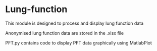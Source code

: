 # Lung-function
This module is designed to process and display lung function data

Anonymised lung function data are stored in the .xlsx file

PFT.py contains code to display PFT data graphically using MatlabPlot

